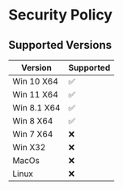 # Security Policy

## Supported Versions

|   Version    | Supported          |
|   -------    | ------------------ |
|   Win 10 X64 | :white_check_mark: |
|   Win 11 X64 | :white_check_mark: |
|   Win 8.1 X64| :white_check_mark: |
|   Win 8 X64  | :white_check_mark: |
|   Win 7 X64  |        :x:         |
|   Win X32    |        :x:         |
|   MacOs      |        :x:         |
|   Linux      |        :x:         |

